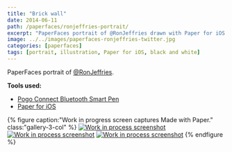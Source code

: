```yaml
---
title: "Brick wall"
date: 2014-06-11
path: /paperfaces/ronjeffries-portrait/
excerpt: "PaperFaces portrait of @RonJeffries drawn with Paper for iOS on an iPad."
image: ../../images/paperfaces-ronjeffries-twitter.jpg
categories: [paperfaces]
tags: [portrait, illustration, Paper for iOS, black and white]
---
```


PaperFaces portrait of [@RonJeffries](https://twitter.com/RonJeffries).

**Tools used:**

- [Pogo Connect Bluetooth Smart Pen](https://www.amazon.com/gp/product/B009K448L4/ref=as_li_ss_tl?ie=UTF8&camp=1789&creative=390957&creativeASIN=B009K448L4&linkCode=as2&tag=mademist-20)
- [Paper for iOS](https://paper.bywetransfer.com/)

{% figure caption:"Work in progress screen captures Made with Paper." class:"gallery-3-col" %}
[![Work in process screenshot](../../images/paperfaces-ronjeffries-process-1-600.jpg)](../../images/paperfaces-ronjeffries-process-1-lg.jpg) [![Work in process screenshot](../../images/paperfaces-ronjeffries-process-2-600.jpg)](../../images/paperfaces-ronjeffries-process-2-lg.jpg) [![Work in process screenshot](../../images/paperfaces-ronjeffries-process-3-600.jpg)](../../images/paperfaces-ronjeffries-process-3-lg.jpg)
{% endfigure %}
